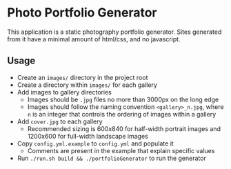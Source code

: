 # Photo Portfolio Generator

This application is a static photography portfolio generator. Sites generated from it have a minimal amount of html/css, and no javascript.

## Usage
- Create an `images/` directory in the project root
- Create a directory within `images/` for each gallery
- Add images to gallery directories
    - Images should be `.jpg` files no more than 3000px on the long edge
    - Images should follow the naming convention `<gallery>_n.jpg`, where `n` is an integer that controls the ordering of images within a gallery
- Add `cover.jpg` to each gallery
    - Recommended sizing is 600x840 for half-width portrait images and 1200x600 for full-width landscape images
- Copy `config.yml.example` to `config.yml` and populate it
    - Comments are present in the example that explain specific values
- Run `./run.sh build && ./portfolioGenerator` to run the generator